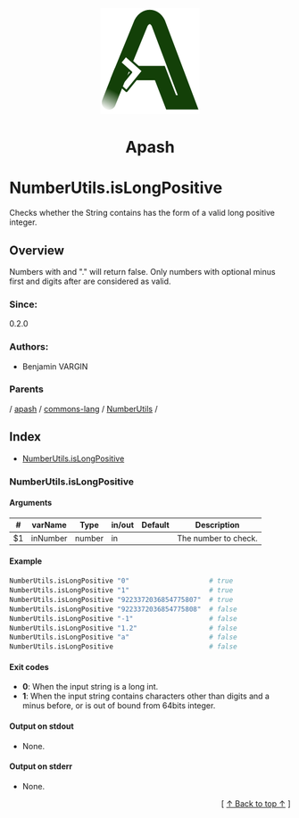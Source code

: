 
<div align='center' id='apash-top'>
  <a href='https://github.com/hastec-fr/apash'>
    <img alt='apash-logo' src='../../../../../../assets/apash-logo.svg'/>
  </a>

  # Apash
</div>

# NumberUtils.isLongPositive

Checks whether the String contains has the form of a valid long positive integer.

## Overview

Numbers with and "." will return false. Only numbers with 
optional minus first and digits after are considered as valid.

### Since:
0.2.0

### Authors:
* Benjamin VARGIN

### Parents
<!-- apash.parentBegin -->
[](../../../../.md) / [apash](../../../apash.md) / [commons-lang](../../commons-lang.md) / [NumberUtils](../NumberUtils.md) / 
<!-- apash.parentEnd -->

## Index

* [NumberUtils.isLongPositive](#numberutilsislongpositive)

### NumberUtils.isLongPositive

#### Arguments
| #      | varName        | Type          | in/out   | Default    | Description                           |
|--------|----------------|---------------|----------|------------|---------------------------------------|
| $1     | inNumber       | number        | in       |            | The number to check.                  |

#### Example

```bash
NumberUtils.isLongPositive "0"                    # true
NumberUtils.isLongPositive "1"                    # true
NumberUtils.isLongPositive "9223372036854775807"  # true
NumberUtils.isLongPositive "9223372036854775808"  # false
NumberUtils.isLongPositive "-1"                   # false
NumberUtils.isLongPositive "1.2"                  # false
NumberUtils.isLongPositive "a"                    # false
NumberUtils.isLongPositive                        # false
```

#### Exit codes

* **0**: When the input string is a long int.
* **1**: When the input string contains characters other than digits and a minus before, or is out of bound from 64bits integer.

#### Output on stdout

* None.

#### Output on stderr

* None.


  <div align='right'>[ <a href='#apash-top'>↑ Back to top ↑</a> ]</div>

